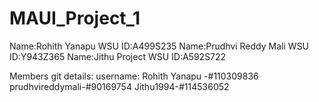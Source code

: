 # MAUI_Project_1
Name:Rohith Yanapu        WSU ID:A499S235
Name:Prudhvi Reddy Mali   WSU ID:Y943Z365
Name:Jithu Project        WSU ID:A592S722

Members git details:
username:
Rohith Yanapu -#110309836
prudhvireddymali-#90169754
Jithu1994-#114536052
